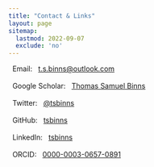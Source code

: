 ```yaml
---
title: "Contact & Links"
layout: page
sitemap:
  lastmod: 2022-09-07
  exclude: 'no'
---
```

<p>
    <i class="fas fa-envelope"></i> &nbsp; Email: &nbsp; <a href="mailto:t.s.binns@outlook.com" target="_blank">t.s.binns@outlook.com</a><br>
    <br>
    <i class="fab fa-google"></i>   &nbsp; Google Scholar: &nbsp; <a href="https://scholar.google.co.uk/citations?user=S8yDxUEAAAAJ" target="_blank">Thomas Samuel Binns</a><br>
    <br>
    <i class="fab fa-twitter"></i>  &nbsp; Twitter: &nbsp; <a href="https://twitter.com/tsbinns" target="_blank">@tsbinns</a><br>
    <br>
    <i class="fab fa-github"></i>   &nbsp; GitHub: &nbsp; <a href="https://github.com/tsbinns" target="_blank">tsbinns</a><br>
    <br>
    <i class="fab fa-linkedin"></i> &nbsp; LinkedIn: &nbsp; <a href="https://www.linkedin.com/in/tsbinns/" target="_blank">tsbinns</a><br>
    <br>
    <i class="fab fa-orcid"></i>    &nbsp; ORCID: &nbsp; <a href="https://orcid.org/0000-0003-0657-0891" target="_blank">0000-0003-0657-0891</a><br>
</p>